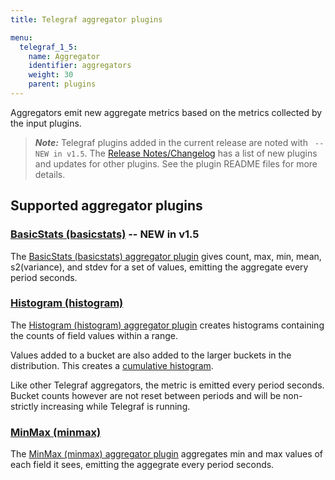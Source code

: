 ```yaml
---
title: Telegraf aggregator plugins

menu:
  telegraf_1_5:
    name: Aggregator
    identifier: aggregators
    weight: 30
    parent: plugins
---
```


Aggregators emit new aggregate metrics based on the metrics collected by the input plugins.

> ***Note:*** Telegraf plugins added in the current release are noted with ` -- NEW in v1.5`.
>The [Release Notes/Changelog](/telegraf/v1.5/about_the_project/release-notes-changelog) has a list of new plugins and updates for other plugins. See the plugin README files for more details.

## Supported aggregator plugins


### [BasicStats (basicstats)](https://github.com/influxdata/telegraf/tree/release-1.5/plugins/aggregators/basicstats) -- NEW in v1.5

The [BasicStats (basicstats) aggregator plugin](https://github.com/influxdata/telegraf/tree/release-1.5/plugins/aggregators/basicstats) gives count, max, min, mean, s2(variance), and stdev for a set of values, emitting the aggregate every period seconds.

### [Histogram (histogram)](https://github.com/influxdata/telegraf/tree/release-1.5/plugins/aggregators/histogram)

The [Histogram (histogram) aggregator plugin](https://github.com/influxdata/telegraf/tree/release-1.5/plugins/aggregators/histogram) creates histograms containing the counts of field values within a range.

Values added to a bucket are also added to the larger buckets in the distribution. This creates a [cumulative histogram](https://upload.wikimedia.org/wikipedia/commons/5/53/Cumulative_vs_normal_histogram.svg).

Like other Telegraf aggregators, the metric is emitted every period seconds. Bucket counts however are not reset between periods and will be non-strictly increasing while Telegraf is running.

### [MinMax (minmax)](https://github.com/influxdata/telegraf/tree/release-1.5/plugins/aggregators/minmax)

The [MinMax (minmax) aggregator plugin](https://github.com/influxdata/telegraf/tree/release-1.5/plugins/aggregators/minmax) aggregates min and max values of each field it sees, emitting the aggegrate every period seconds.

